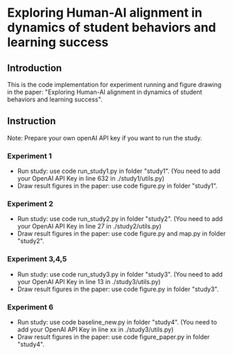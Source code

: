 # Exploring Human-AI alignment in dynamics of student behaviors and learning success

## Introduction

This is the code implementation for experiment running and figure drawing in the paper: "Exploring Human-AI alignment in dynamics of student behaviors and learning success".


## Instruction
Note: Prepare your own openAI API key if you want to run the study.


### Experiment 1

- Run study: use code run_study1.py in folder "study1". (You need to add your OpenAI API Key in line 632 in ./study1/utils.py)
- Draw result figures in the paper: use code figure.py in folder "study1".

### Experiment 2

- Run study: use code run_study2.py in folder "study2". (You need to add your OpenAI API Key in line 27 in ./study2/utils.py)
- Draw result figures in the paper: use code figure.py and map.py in folder "study2".

### Experiment 3,4,5

- Run study: use code run_study3.py in folder "study3". (You need to add your OpenAI API Key in line 13 in ./study3/utils.py)
- Draw result figures in the paper: use code figure.py in folder "study3".

### Experiment 6

- Run study: use code baseline_new.py in folder "study4". (You need to add your OpenAI API Key in line xx in ./study3/utils.py)
- Draw result figures in the paper: use code figure_paper.py in folder "study4".
